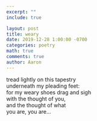 ```yaml
---
excerpt: ""
include: true

layout: post
title: weary 
date: 2019-12-28 1:00:00 -0700
categories: poetry
math: true
comments: true
author: Aaron
---
```





tread lightly on this tapestry  
underneath my pleading feet:  
for my weary shoes drag and sigh  
with the thought of you,  
and the thought of what  
you are, you are...
